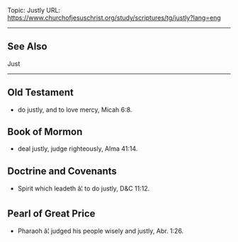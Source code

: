 Topic: Justly
URL: https://www.churchofjesuschrist.org/study/scriptures/tg/justly?lang=eng

---

## See Also

Just

---

## Old Testament

- do justly, and to love mercy, Micah 6:8.

## Book of Mormon

- deal justly, judge righteously, Alma 41:14.

## Doctrine and Covenants

- Spirit which leadeth â¦ to do justly, D&C 11:12.

## Pearl of Great Price

- Pharaoh â¦ judged his people wisely and justly, Abr. 1:26.

